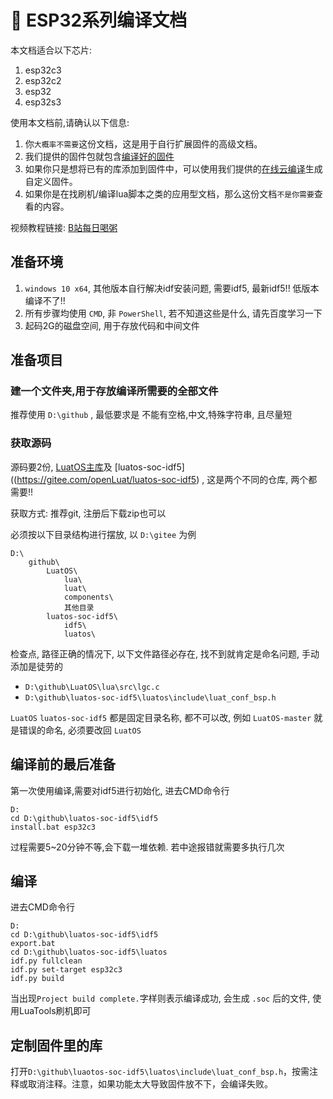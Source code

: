 # 📡 ESP32系列编译文档

本文档适合以下芯片:
1. esp32c3
2. esp32c2
3. esp32
4. esp32s3

使用本文档前,请确认以下信息:

1. 你`大概率不需要`这份文档，这是用于自行扩展固件的高级文档。
2. 我们提供的固件包就包含[编译好的固件](https://gitee.com/openLuat/LuatOS/releases)
3. 如果你只是想将已有的库添加到固件中，可以使用我们提供的[在线云编译](https://wiki.luatos.com/develop/compile/Cloud_compilation.html)生成自定义固件。
4. 如果你是在找刷机/编译lua脚本之类的应用型文档，那么这份文档`不是你需要`查看的内容。

视频教程链接: [B站每日喝粥](https://www.bilibili.com/video/BV1D3411p7MK?p=1)

## 准备环境

1. `windows 10 x64`, 其他版本自行解决idf安装问题, 需要idf5, 最新idf5!! 低版本编译不了!!
2. 所有步骤均使用 `CMD`, 非 `PowerShell`, 若不知道这些是什么, 请先百度学习一下
3. 起码2G的磁盘空间, 用于存放代码和中间文件

## 准备项目

### 建一个文件夹,用于存放编译所需要的全部文件

推荐使用  `D:\github` , 最低要求是 不能有空格,中文,特殊字符串, 且尽量短

### 获取源码

源码要2份, [LuatOS主库](https://gitee.com/openLuat/LuatOS)及 [luatos-soc-idf5]((https://gitee.com/openLuat/luatos-soc-idf5) , 这是两个不同的仓库, 两个都需要!!

获取方式: 推荐git, 注册后下载zip也可以

必须按以下目录结构进行摆放, 以 `D:\gitee` 为例

```
D:\
    github\
        LuatOS\
            lua\
            luat\
            components\
            其他目录
        luatos-soc-idf5\
            idf5\
            luatos\
```

检查点, 路径正确的情况下, 以下文件路径必存在, 找不到就肯定是命名问题, 手动添加是徒劳的

* `D:\github\LuatOS\lua\src\lgc.c`
* `D:\github\luatos-soc-idf5\luatos\include\luat_conf_bsp.h`


`LuatOS` `luatos-soc-idf5` 都是固定目录名称, 都不可以改, 例如 `LuatOS-master` 就是错误的命名, 必须要改回 `LuatOS`

## 编译前的最后准备

第一次使用编译,需要对idf5进行初始化, 进去CMD命令行

```
D:
cd D:\github\luatos-soc-idf5\idf5
install.bat esp32c3
```

过程需要5~20分钟不等,会下载一堆依赖. 若中途报错就需要多执行几次

## 编译

进去CMD命令行

```
D:
cd D:\github\luatos-soc-idf5\idf5
export.bat
cd D:\github\luatos-soc-idf5\luatos
idf.py fullclean
idf.py set-target esp32c3
idf.py build
```

当出现`Project build complete.`字样则表示编译成功, 会生成 `.soc` 后的文件, 使用LuaTools刷机即可

## 定制固件里的库

打开`D:\github\luaotos-soc-idf5\luatos\include\luat_conf_bsp.h`，按需注释或取消注释。注意，如果功能太大导致固件放不下，会编译失败。

